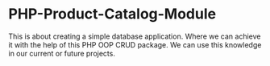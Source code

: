 # PHP-Product-Catalog-Module
This is about creating a simple database application. Where we can achieve it with the help of this PHP OOP CRUD package. We can use this knowledge in our current or future projects.
